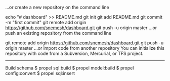 …or create a new repository on the command line

echo "# dashboard" >> README.md
git init
git add README.md
git commit -m "first commit"
git remote add origin https://github.com/snemesh/dashboard.git
git push -u origin master
…or push an existing repository from the command line

git remote add origin https://github.com/snemesh/dashboard.git
git push -u origin master
…or import code from another repository
You can initialize this repository with code from a Subversion, Mercurial, or TFS project.

-----
Build schema
$ propel sql:build
$ propel model:build
$ propel config:convert
$ propel sql:insert
